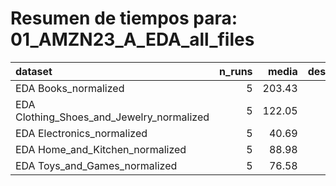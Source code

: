 # Resumen de tiempos para: 01_AMZN23_A_EDA_all_files

| dataset                                   |   n_runs |   media |   desviacion |   minimo |   maximo |
|:------------------------------------------|---------:|--------:|-------------:|---------:|---------:|
| EDA Books_normalized                      |        5 |  203.43 |         9.07 |   189.91 |   213.06 |
| EDA Clothing_Shoes_and_Jewelry_normalized |        5 |  122.05 |         3.34 |   117.81 |   126.92 |
| EDA Electronics_normalized                |        5 |   40.69 |         4.43 |    37.42 |    48.05 |
| EDA Home_and_Kitchen_normalized           |        5 |   88.98 |         4.08 |    84.58 |    95.42 |
| EDA Toys_and_Games_normalized             |        5 |   76.58 |         2.15 |    73.65 |    79.62 |